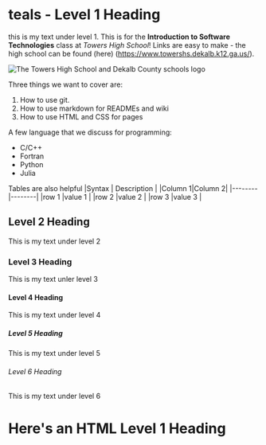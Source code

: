 # teals - Level 1 Heading

this is my text under level 1. This is for the **Introduction to Software Technologies** class at *Towers High School*! Links are easy to make - the high school can be found (here) (https://www.towershs.dekalb.k12.ga.us/).

![The Towers High School and Dekalb County schools logo](https://www.towershs.dekalb.l12.ga.us/sysimage/logo.png)

Three things we want to cover are:
1. How to use git.
2. How to use markdown for READMEs and wiki
3. How to use HTML and CSS for pages

A few language that we discuss for programming:
- C/C++
- Fortran
- Python
- Julia

Tables are also helpful
|Syntax | Description |
|Column 1|Column 2|
|--------|--------|
|row 1   |value 1 |
|row 2   |value 2 |
|row 3   |value 3 |

## Level 2 Heading

This is my text under level 2

### Level 3 Heading

This is my text unler level 3

#### Level 4 Heading

This is my text under level 4

##### Level 5 Heading

This is my text under level 5

###### Level 6 Heading 

This is my text under level 6

<H1>Here's an HTML Level 1 Heading</H1>
